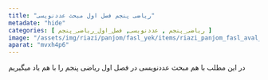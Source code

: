 ```yaml
---
title: "ریاضی پنجم فصل اول مبحث عددنویسی"
metadate: "hide"
categories: [ ریاضی_پنجم , عددنویسی, فصل_اول_ریاضی_پنجم ]
image: "/assets/img/riazi/panjom/fasl_yek/items/riazi_panjom_fasl_aval_mabhas_adadnevisi.jpg"
aparat: "mvxh4p6"
---
```


در این مطلب با هم مبحث عددنویسی در فصل اول ریاضی پنجم را با هم یاد میگیریم